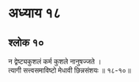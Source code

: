 # अध्याय १८

## श्लोक १०

न द्वेष्ट्यकुशलं कर्म कुशले नानुषज्जते ।<br>त्यागी सत्त्वसमाविष्टो मेधावी छिन्नसंशयः ॥ १८-१०॥<br><br>

